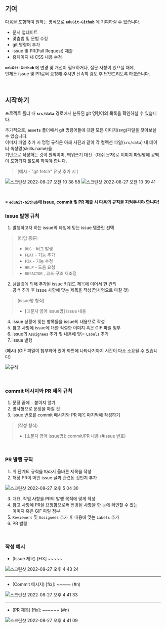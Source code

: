 ## 기여

다음을 포함하여 원하는 방식으로 **`eduGit-Github`** 에 기여하실 수 있습니다.

- 문서 업데이트
- 맞춤법 및 문법 수정
- git 명령어 추가
- issue 및 PR(Pull Request) 제출
- 홈페이지 내 CSS 내용 수정

**`eduGit-Github`** 에 변경 및 개선이 필요하거나, 질문 사항이 있으실 때에,<br />
언제든 issue 및 PR로써 요청해 주시면 신속히 검토 후 답변드리도록 하겠습니다.

&nbsp;
## 시작하기

프로젝트 폴더 내 **`src/data`** 경로에서 분류된 git 명령어의 목록을 확인하실 수 있습니다.

추가적으로, **`assets`** 폴더에서 git 명령어들에 대한 모든 이미지(svg)파일을 찾아보실 수 있습니다.<br />이미지 파일 추가 시 명명 규칙은 아래 사진과 같이 각 컬렉션 파일(`src/data`) 내 데이터 속성명(skills.name)을<br /> 기반으로 작성하는 것이 원칙이며, 띄워쓰기 대신 -(대쉬 문자)로 이미지 파일명에 공백이 포함되지 않도록 하여야 합니다.

> (예시 - "git fetch" 유닛 추가 시 )
> 
![스크린샷 2022-08-27 오전 10 38 58](https://user-images.githubusercontent.com/56868605/187009478-20a7cf61-f3de-4b16-b470-a88cad8ca15a.png)
![스크린샷 2022-08-27 오전 10 39 41](https://user-images.githubusercontent.com/56868605/187009479-ad0d468c-5b53-4c89-b611-6f0de23de764.png)

&nbsp;

※ **`eduGit-Github`에 issue, commit 및 PR 제출 시 다음의 규칙을 지켜주셔야 합니다!**
### issue 발행 규칙

1. 발행하고자 하는 issue의 타입에 맞는 issue 템플릿 선택
> (타입 종류)
> - `BUG` - 버그 발생
> - `FEAT` - 기능 추가
> - `FIX` - 기능 수정
> - `HELP` - 도움 요청
> - `REFACTOR` , 코드 구조 재조정
2. 템플릿에 의해 추가된 issue 키워드 제목에 이어서 한 칸의<br />
공백 추가 후 issue 사항에 맞는 제목을 작성(명사형으로 마칠 것)
> (issue명 형식)
> - [대문자 영어 issue명] issue 내용
4. issue 상황에 맞는 항목들을 issue의 내용으로 작성
5. 참고 사항에 issue에 대한 적절한 이미지 혹은 GIF 파일 첨부
6. issue의 `Assignees` 추가 및 내용에 맞는 `Labels` 추가
7. issue 발행

(**예시**) (GIF 파일이 첨부되어 있어 화면에 나타나기까지 시간이 다소 소요될 수 있습니다)

![규칙](https://user-images.githubusercontent.com/56868605/187019763-391c3704-4838-4d7d-841b-7a6f9b9fb22d.gif)

&nbsp;
### commit 메시지와 PR 제목 규칙

1. 문장 끝에 `.` 붙이지 않기
2. 명사형으로 문장을 마칠 것
3. issue 번호를 commit 메시지와 PR 제목 마지막에 작성하기
> (작성 형식)
> - [소문자 영어 issue명]: commit/PR 내용 (#issue 번호)

&nbsp;
### PR 발행 규칙

1. 위 단계의 규칙을 따라서 올바른 제목을 작성
2. 해당 PR이 어떤 issue 글과 관련된 것인지 추가

![스크린샷 2022-08-27 오후 5 04 30](https://user-images.githubusercontent.com/56868605/187021295-d1753869-0717-4d5f-8262-f8dea2aa765a.png)

3. 개요, 작업 사항을 PR의 발행 목적에 맞게 작성
4. 참고 사항에 PR을 요청함으로써 변경된 사항을 한 눈에 확인할 수 있는<br />
이미지 혹은 GIF 파일 첨부
5. `Reviewers` 및 `Assignees` 추가 후 내용에 맞는 `Labels` 추가
6. PR 발행
 
&nbsp;
### 작성 예시

- (Issue 제목) [FIX] ~~~~~

![스크린샷 2022-08-27 오후 4 43 24](https://user-images.githubusercontent.com/56868605/187020525-1a2fdd2f-c9eb-492b-a25e-de2bfc58e4d6.png)

- - -

- (Commit 메시지) [fix]: ~~~~~ (#n)

![스크린샷 2022-08-27 오후 4 41 33](https://user-images.githubusercontent.com/56868605/187020534-2575f8c7-bd33-472e-83d1-db4b2b592566.png)

- - -

- (PR 제목) [fix]: ~~~~~~ (#n)

![스크린샷 2022-08-27 오후 4 41 09](https://user-images.githubusercontent.com/56868605/187020537-36011c80-3136-40d4-a26f-d1a0a700890b.png)
